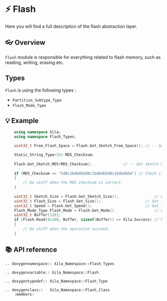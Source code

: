 # ⚡️ Flash

Here you will find a full description of the flash abstraction layer.

## 👓 Overview

`Flash` module is responsible for everything related to flash memory, such as reading, writing, erasing etc.

## Types

`Flash` is using the following types :

- `Partition_Subtype_Type`
- `Flash_Mode_Type`

## 💡 Example

```cpp
    using namespace Xila;
    using namespace Flash_Types;

    uint32_t Free_Flash_Space = Flash.Get_Sketch_Free_Space(); // -- Get flash free space in bytes.

    Static_String_Type<32> MD5_Checksum;
    
    Flash.Get_Sketch_MD5(MD5_Checksum);              // -- Get sketch MD5 checksum.
    
    if (MD5_Checksum == "5d8c1b4b4b5d8c1b4b4b5d8c1b4b4b5d") // Check if the MD5 checksum is correct.
    {
        // Do stuff when the MD5 checksum is correct.
    }
    
    uint32_t Sketch_Size = Flash.Get_Sketch_Size();                // Get sketch size in bytes.
    uint32_t Flash_Size = Flash.Get_Size();                    // Get flash size in bytes.
    uint32_t Speed = Flash.Get_Speed();                        // Get flash read speed in bytes / seconds.
    Flash_Mode_Type Flash_Mode = Flash.Get_Mode()                  // Get flash mode.
    uint32_t Buffer[128];
    if (Flash.Read(0x100, Buffer, sizeof(Buffer)) == Xila.Success) // Read data from flash at the 0x100 offset
    {
        // Do stuff when the operation succeed.
    }
```
## 📚 API reference

```{eval-rst}
.. doxygennamespace:: Xila_Namespace::Flash_Types

.. doxygenvariable:: Xila_Namespace::Flash

.. doxygentypedef:: Xila_Namespace::Flash_Type

.. doxygenclass::   Xila_Namespace::Flash_Class
    :members:
```